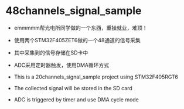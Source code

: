 # 48channels_signal_sample  
* emmmmm帮光电所同学做的一个东西，重操就业，难顶！  
* 使用两个STM32F405ZET6做的一个48通道的信号采集  
* 其中采集到的信号存储在SD卡中  
* ADC采用定时器触发，使用DMA循环方式  
  
  
* This is a 20channels_signal_sample project using STM32F405RGT6  
* The collected signal will be stored in the SD card  
* ADC is triggered by timer and use DMA cycle mode  
